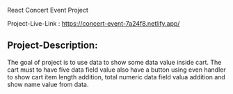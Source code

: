 React Concert Event Project<br>

Project-Live-Link : https://concert-event-7a24f8.netlify.app/

<h2>Project-Description:</h2> 
<p>The goal of project is to use data to show some data value inside cart. The cart must to have five data field value also have a button using even handler to show cart item length addition, total numeric data field valua addition and show name value from data.</P>

